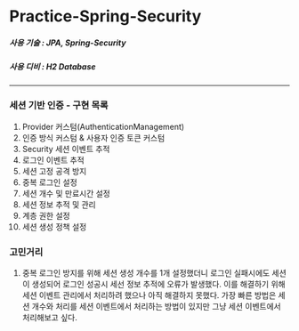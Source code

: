 # Practice-Spring-Security

##### 사용 기술 : JPA, Spring-Security
##### 사용 디비 : H2 Database

---

### 세션 기반 인증 - 구현 목록
1. Provider 커스텀(AuthenticationManagement)
2. 인증 방식 커스텀 & 사용자 인증 토큰 커스텀
3. Security 세션 이벤트 추적
4. 로그인 이벤트 추적
5. 세션 고정 공격 방지
6. 중복 로그인 설정
7. 세션 개수 및 만료시간 설정
8. 세션 정보 추적 및 관리
9. 계층 권한 설정
10. 세션 생성 정책 설정

### 고민거리
1. 중복 로그인 방지를 위해 세션 생성 개수를 1개 설정했더니 로그인 실패시에도 세션이 생성되어 로그인 성공시 세선 정보 추적에 오류가 발생했다. 이를 해결하기 위해 세션 이벤트 관리에서 처리하려 했으나 아직 해결하지 못했다. 가장 빠른 방법은 세션 개수와 처리를 세션 이벤트에서 처리하는 방법이 있지만 그냥 세션 이벤트에서 처리해보고 싶다.
